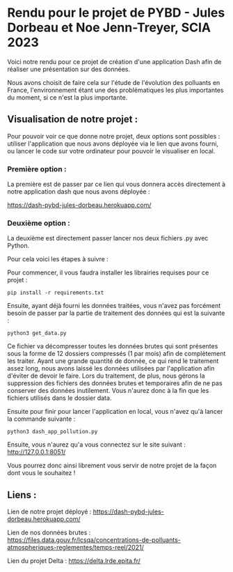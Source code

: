 # Rendu pour le projet de PYBD - Jules Dorbeau et Noe Jenn-Treyer, SCIA 2023

Voici notre rendu pour ce projet de création d'une application Dash afin de réaliser une présentation sur des données. 

Nous avons choisit de faire cela sur l'étude de l'évolution des polluants en France, l'environnement étant une des problématiques les plus importantes du moment, si ce n'est la plus importante.

## Visualisation de notre projet : 

Pour pouvoir voir ce que donne notre projet, deux options sont possibles : utiliser l'application que nous avons déployée via le lien que avons fourni, ou lancer le code sur votre ordinateur pour pouvoir le visualiser en local.

### Première option : 

La première est de passer par ce lien qui vous donnera accès directement à notre application dash que nous avons déployée : 

https://dash-pybd-jules-dorbeau.herokuapp.com/

### Deuxième option : 

La deuxième est directement passer lancer nos deux fichiers .py avec Python. 

Pour cela voici les étapes à suivre : 

Pour commencer, il vous faudra installer les librairies requises pour ce projet :

    pip install -r requirements.txt

Ensuite, ayant déjà fourni les données traitées, vous n'avez pas forcément besoin de passer par la partie de traitement des données qui est la suivante : 

    python3 get_data.py
    
Ce fichier va décompresser toutes les données brutes qui sont présentes sous la forme de 12 dossiers compressés (1 par mois) afin de complètement les traiter. Ayant une grande quantité de donnée, ce qui rend le traitement assez long, nous avons laissé les données utilisées par l'application afin d'éviter de devoir le faire. Lors du traitement, de plus, nous gérons la suppression des fichiers des données brutes et temporaires afin de ne pas conserver des données inutilement. Vous n'aurez donc à la fin que les fichiers utilisés dans le dossier data.

Ensuite pour finir pour lancer l'application en local, vous n'avez qu'à lancer la commande suivante : 

    python3 dash_app_pollution.py
    
Ensuite, vous n'aurez qu'a vous connectez sur le site suivant : http://127.0.0.1:8051/

Vous pourrez donc ainsi librement vous servir de notre projet de la façon dont vous le souhaitez !

## Liens : 

Lien de notre projet déployé : https://dash-pybd-jules-dorbeau.herokuapp.com/

Lien de nos données brutes : https://files.data.gouv.fr/lcsqa/concentrations-de-polluants-atmospheriques-reglementes/temps-reel/2021/

Lien du projet Delta : https://delta.lrde.epita.fr/